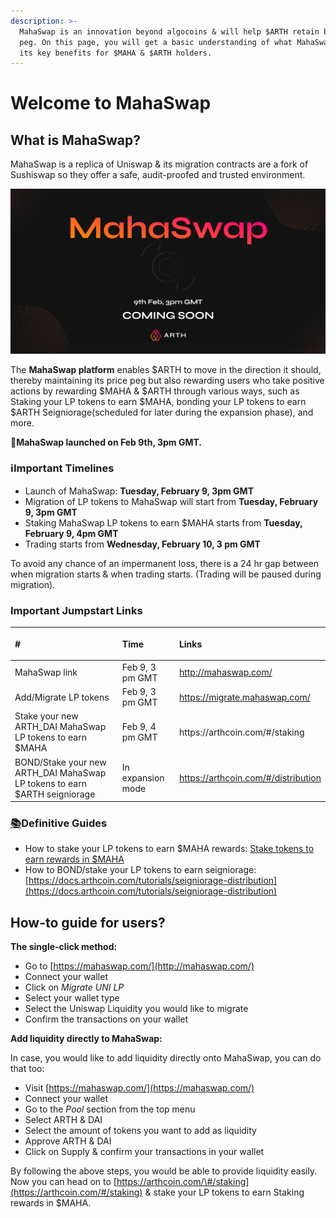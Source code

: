 ```yaml
---
description: >-
  MahaSwap is an innovation beyond algocoins & will help $ARTH retain back its
  peg. On this page, you will get a basic understanding of what MahaSwap is &
  its key benefits for $MAHA & $ARTH holders.
---
```


# Welcome to MahaSwap

## **What is MahaSwap?** 

MahaSwap is a replica of Uniswap & its migration contracts are a fork of Sushiswap so they offer a safe, audit-proofed and trusted environment.

![](.gitbook/assets/main-mahaswap-launch.png)

The **MahaSwap platform** enables $ARTH to move in the direction it should, thereby maintaining its price peg but also rewarding users who take positive actions by rewarding $MAHA & $ARTH through various ways, such as Staking your LP tokens to earn $MAHA, bonding your LP tokens to earn $ARTH Seigniorage\(scheduled for later during the expansion phase\), and more.

🚀**MahaSwap launched on Feb 9th, 3pm GMT.** 

### ℹ️Important Timelines 

* Launch of MahaSwap: **Tuesday, February 9, 3pm GMT**
* Migration of LP tokens to MahaSwap will start from **Tuesday, February 9, 3pm GMT**
* Staking MahaSwap LP tokens to earn $MAHA starts from **Tuesday, February 9, 4pm GMT**
* Trading starts from **Wednesday, February 10, 3 pm GMT**

To avoid any chance of an impermanent loss, there is a 24 hr gap between when migration starts & when trading starts. \(Trading will be paused during migration\).  


### Important Jumpstart Links

<table>
  <thead>
    <tr>
      <th style="text-align:left">
        <p></p>
        <p>#</p>
      </th>
      <th style="text-align:left">Time</th>
      <th style="text-align:left">Links</th>
    </tr>
  </thead>
  <tbody>
    <tr>
      <td style="text-align:left">MahaSwap link</td>
      <td style="text-align:left">Feb 9, 3 pm GMT</td>
      <td style="text-align:left"><a href="http://mahaswap.com/">http://mahaswap.com/</a>
      </td>
    </tr>
    <tr>
      <td style="text-align:left">Add/Migrate LP tokens</td>
      <td style="text-align:left">Feb 9, 3 pm GMT</td>
      <td style="text-align:left"><a href="https://migrate.mahaswap.com/">https://migrate.mahaswap.com/</a>
      </td>
    </tr>
    <tr>
      <td style="text-align:left">Stake your new ARTH_DAI MahaSwap LP tokens to earn $MAHA</td>
      <td style="text-align:left">Feb 9, 4 pm GMT</td>
      <td style="text-align:left">https://arthcoin.com/#/staking</td>
    </tr>
    <tr>
      <td style="text-align:left">BOND/Stake your new ARTH_DAI MahaSwap LP tokens to earn $ARTH seigniorage</td>
      <td
      style="text-align:left">In expansion mode</td>
        <td style="text-align:left"><a href="https://arthcoin.com/#/distribution">https://arthcoin.com/#/distribution</a>
        </td>
    </tr>
  </tbody>
</table>

### [📚](https://emojipedia.org/books/#:~:text=Color%20and%20orientation%20vary%20across,to%20Emoji%201.0%20in%202015.)Definitive Guides

* How to stake your LP tokens to earn $MAHA rewards: [Stake tokens to earn rewards in $MAHA](tutorials/stake-tokens-to-earn-rewards-in-usdmaha.md)
* How to BOND/stake your LP tokens to earn seigniorage: [https://docs.arthcoin.com/tutorials/seigniorage-distribution](https://docs.arthcoin.com/tutorials/seigniorage-distribution)

## How-to guide for users? 

**The single-click method:** 

* Go to [https://mahaswap.com/](http://mahaswap.com/)
* Connect your wallet
* Click on _Migrate UNI LP_
* Select your wallet type
* Select the Uniswap Liquidity you would like to migrate
* Confirm the transactions on your wallet

**Add liquidity directly to MahaSwap:**

In case, you would like to add liquidity directly onto MahaSwap, you can do that too:

* Visit [https://mahaswap.com/](https://mahaswap.com/)
* Connect your wallet
* Go to the _Pool_ section from the top menu
* Select ARTH & DAI
* Select the amount of tokens you want to add as liquidity
* Approve ARTH & DAI
* Click on Supply & confirm your transactions in your wallet

By following the above steps, you would be able to provide liquidity easily. Now you can head on to [https://arthcoin.com/\#/staking](https://arthcoin.com/#/staking) & stake your LP tokens to earn Staking rewards in $MAHA. 



##  

